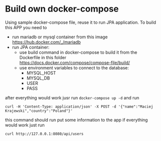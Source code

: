 # Build own docker-compose
Using sample docker-compose file, reuse it to run JPA application.
To build this APP you need to 
- run mariadb or mysql container from this image https://hub.docker.com/_/mariadb
- run JPA container:
  - use build command in docker-compose to build it from the Dockerfile in this folder https://docs.docker.com/compose/compose-file/build/
  - use environment variables to connect to the database:
    - MYSQL_HOST
    - MYSQL_DB
    - USER
    - PASS

after everything would work jusr run `docker-compose up -d`
and run
```
curl -H 'Content-Type: application/json' -X POST -d '{"name":"Maciej
Krajewski","country":"Poland"}' 
```

this command should run put some information to the app if everything would work just run 
```
curl http://127.0.0.1:8080/api/users
```